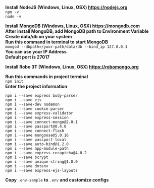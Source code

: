 **Install NodeJS (Windows, Linux, OSX) https://nodejs.org** \
```npm -v```\
```node -v```

**Install MongoDB (Windows, Linux, OSX) https://mongodb.com** \
**After install MongoDB, add MongoDB path to Environment Variable**\
**Create data/db on your system**\
**Run this command in terminal to start MongoDB**\
```mongod --dbpath=/your-path/data/db --bind_ip 127.0.0.1```\
**You can use your IP Address**\
**Default port is 27017**

**Install Robo 3T (Windows, Linux, OSX) https://robomongo.org** 

**Run this commands in project terminal**\
```npm init```\
**Enter the project information**

```npm i --save express body-parser```\
```npm i --save ejs```\
```npm i --save-dev nodemon```\
```npm i --save cookie-parser```\
```npm i --save express-validator```\
```npm i --save express-session```\
```npm i --save connect-mongo@2.0.1```\
```npm i --save passport@0.4.0```\
```npm i --save connect-flash```\
```npm i --save mongoose@5.0.16```\
```npm i --save passport-local```\
```npm i --save auto-bind@1.2.0```\
```npm i --save app-module-path```\
```npm i --save express-recaptcha@4.0.2```\
```npm i --save bcrypt```\
```npm i --save unique-string@1.0.0```\
```npm i --save dotenv```\
```npm i --save express-ejs-layouts```

**Copy** ```.env-sample``` **to** ```.env``` **and customize configs**
